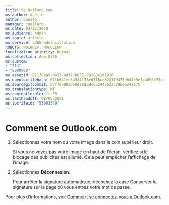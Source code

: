 ```yaml
---
title: Se Outlook.com
ms.author: daeite
author: daeite
manager: joallard
ms.date: 04/21/2020
ms.audience: Admin
ms.topic: article
ms.service: o365-administration
ROBOTS: NOINDEX, NOFOLLOW
localization_priority: Normal
ms.collection: Adm_O365
ms.custom:
- "214"
- "8000008"
ms.assetid: 811f0aa9-d413-4d17-b631-7a788e1d1916
ms.openlocfilehash: 67fb641ec34934116ed716ce824119476e64fe9e1c4d96e78a4d022f799763e5
ms.sourcegitcommit: b5f7da89a650d2915dc652449623c78be6247175
ms.translationtype: MT
ms.contentlocale: fr-FR
ms.lasthandoff: 08/05/2021
ms.locfileid: "53983379"
---
```

# <a name="how-to-sign-out-of-outlookcom"></a>Comment se Outlook.com

1. Sélectionnez votre nom ou votre image dans le coin supérieur droit.

    Si vous ne voyez pas votre image en haut de l’écran, vérifiez si le blocage des publicités est allumé. Cela peut empêcher l’affichage de l’image.

2. Sélectionnez **Déconnexion**.

    Pour arrêter la signature automatique, décochez la case Conserver la signature sur la page où vous entrez votre mot de passe. 

Pour plus d’informations, [voir Comment se connectez-vous à Outlook.com](https://support.office.com/article/e08eb8ac-ac27-49f4-a400-a47311e1ee7e?wt.mc_id=Office_Outlook_com_Alchemy).
  